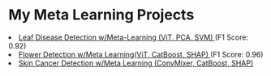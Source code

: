 # My Meta Learning Projects



<li> <a href ="https://github.com/john-fante/leaf-disease-detection-meta-learning"> Leaf Disease Detection w/Meta-Learning (ViT, PCA, SVM) </a>(F1 Score: 0.92) </li>
<li> <a href ="https://github.com/john-fante/flower-detection-meta-learning"> Flower Detection w/Meta Learning(ViT, CatBoost, SHAP) </a>(F1 Score: 0.96) </li>
<li> <a href ="https://github.com/john-fante/skin-cancer-detect-meta-learning"> Skin Cancer Detection w/Meta Learning (ConvMixer, CatBoost, SHAP) </a> </li>

